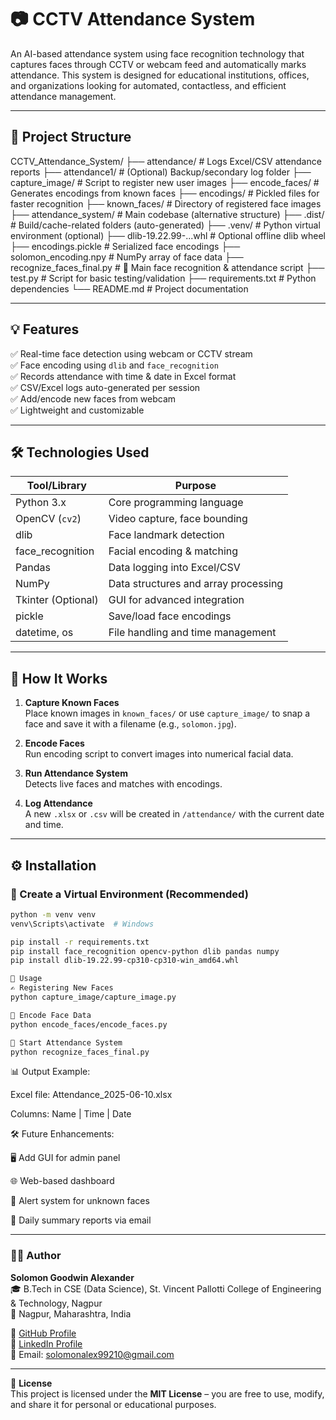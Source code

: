 # 📷 CCTV Attendance System

An AI-based attendance system using face recognition technology that captures faces through CCTV or webcam feed and automatically marks attendance. This system is designed for educational institutions, offices, and organizations looking for automated, contactless, and efficient attendance management.

---

## 📁 Project Structure

CCTV_Attendance_System/
├── attendance/ # Logs Excel/CSV attendance reports
├── attendance1/ # (Optional) Backup/secondary log folder
├── capture_image/ # Script to register new user images
├── encode_faces/ # Generates encodings from known faces
├── encodings/ # Pickled files for faster recognition
├── known_faces/ # Directory of registered face images
├── attendance_system/ # Main codebase (alternative structure)
├── .dist/ # Build/cache-related folders (auto-generated)
├── .venv/ # Python virtual environment (optional)
├── dlib-19.22.99-...whl # Optional offline dlib wheel
├── encodings.pickle # Serialized face encodings
├── solomon_encoding.npy # NumPy array of face data
├── recognize_faces_final.py # 🔴 Main face recognition & attendance script
├── test.py # Script for basic testing/validation
├── requirements.txt # Python dependencies
└── README.md # Project documentation

---

## 💡 Features

✅ Real-time face detection using webcam or CCTV stream  
✅ Face encoding using `dlib` and `face_recognition`  
✅ Records attendance with time & date in Excel format  
✅ CSV/Excel logs auto-generated per session  
✅ Add/encode new faces from webcam  
✅ Lightweight and customizable

---

## 🛠️ Technologies Used

| Tool/Library         | Purpose                                      |
|----------------------|----------------------------------------------|
| Python 3.x           | Core programming language                    |
| OpenCV (`cv2`)       | Video capture, face bounding                |
| dlib                 | Face landmark detection                     |
| face_recognition     | Facial encoding & matching                   |
| Pandas               | Data logging into Excel/CSV                  |
| NumPy                | Data structures and array processing         |
| Tkinter (Optional)   | GUI for advanced integration                 |
| pickle               | Save/load face encodings                     |
| datetime, os         | File handling and time management            |

---

## 🔄 How It Works

1. **Capture Known Faces**  
   Place known images in `known_faces/` or use `capture_image/` to snap a face and save it with a filename (e.g., `solomon.jpg`).

2. **Encode Faces**  
   Run encoding script to convert images into numerical facial data.

3. **Run Attendance System**  
Detects live faces and matches with encodings.


4. **Log Attendance**  
A new `.xlsx` or `.csv` will be created in `/attendance/` with the current date and time.

---

## ⚙️ Installation

### 🐍 Create a Virtual Environment (Recommended)
```bash
python -m venv venv
venv\Scripts\activate  # Windows

pip install -r requirements.txt
pip install face_recognition opencv-python dlib pandas numpy
pip install dlib‑19.22.99‑cp310‑cp310‑win_amd64.whl

🚀 Usage
✍️ Registering New Faces
python capture_image/capture_image.py

🧠 Encode Face Data
python encode_faces/encode_faces.py

🎥 Start Attendance System
python recognize_faces_final.py
```
📊 Output Example:

Excel file: Attendance_2025-06-10.xlsx

Columns: Name | Time | Date

🛠️ Future Enhancements:

🖥️ Add GUI for admin panel

🌐 Web-based dashboard

🔔 Alert system for unknown faces

🧾 Daily summary reports via email


---

### 🙋‍♂️ Author

**Solomon Goodwin Alexander**  
🎓 B.Tech in CSE (Data Science), St. Vincent Pallotti College of Engineering & Technology, Nagpur  
📍 Nagpur, Maharashtra, India  

🔗 [GitHub Profile](https://github.com/Solomon-Alexander1)  
🔗 [LinkedIn Profile](https://www.linkedin.com/in/solomon-alexander-184733170/)  
📧 Email: solomonalex99210@gmail.com  

---

📜 **License**  
This project is licensed under the **MIT License** – you are free to use, modify, and share it for personal or educational purposes.  

